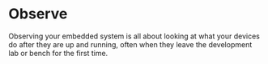 # Observe

Observing your embedded system is all about looking at what your devices do after they are up and running, often when they leave the development lab or bench for the first time.
